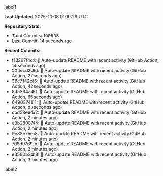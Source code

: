 
label1 
<!-- ACTIVITY_START -->
**Last Updated:** 2025-10-18 01:09:29 UTC

**Repository Stats:**
- Total Commits: 109938
- Last Commit: 14 seconds ago

**Recent Commits:**
- f13267f4cd: 🤖 Auto-update README with recent activity (GitHub Action, 14 seconds ago)
- 504ecd2c9d: 🤖 Auto-update README with recent activity (GitHub Action, 27 seconds ago)
- 38c7142c86: 🤖 Auto-update README with recent activity (GitHub Action, 42 seconds ago)
- 5d5894a481: 🤖 Auto-update README with recent activity (GitHub Action, 66 seconds ago)
- 6490374811: 🤖 Auto-update README with recent activity (GitHub Action, 83 seconds ago)
- cbd58e8d62: 🤖 Auto-update README with recent activity (GitHub Action, 2 minutes ago)
- e3b2808744: 🤖 Auto-update README with recent activity (GitHub Action, 2 minutes ago)
- 9e88e75eb8: 🤖 Auto-update README with recent activity (GitHub Action, 2 minutes ago)
- 7d5d9769ab: 🤖 Auto-update README with recent activity (GitHub Action, 2 minutes ago)
- e3590b3db8: 🤖 Auto-update README with recent activity (GitHub Action, 3 minutes ago)
<!-- ACTIVITY_END -->

label2
